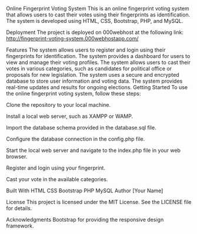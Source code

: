 Online Fingerprint Voting System
This is an online fingerprint voting system that allows users to cast their votes using their fingerprints as identification. The system is developed using HTML, CSS, Bootstrap, PHP, and MySQL.

Deployment
The project is deployed on 000webhost at the following link: http://fingerprint-voting-system.000webhostapp.com/

Features
The system allows users to register and login using their fingerprints for identification.
The system provides a dashboard for users to view and manage their voting profiles.
The system allows users to cast their votes in various categories, such as candidates for political office or proposals for new legislation.
The system uses a secure and encrypted database to store user information and voting data.
The system provides real-time updates and results for ongoing elections.
Getting Started
To use the online fingerprint voting system, follow these steps:

Clone the repository to your local machine.

Install a local web server, such as XAMPP or WAMP.

Import the database schema provided in the database.sql file.

Configure the database connection in the config.php file.

Start the local web server and navigate to the index.php file in your web browser.

Register and login using your fingerprint.

Cast your vote in the available categories.

Built With
HTML
CSS
Bootstrap
PHP
MySQL
Author
[Your Name]

License
This project is licensed under the MIT License. See the LICENSE file for details.

Acknowledgments
Bootstrap for providing the responsive design framework.
